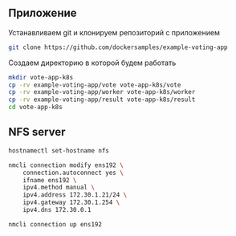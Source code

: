
## Приложение

Устанавливаем git и клонируем репозиторий с приложением

```bash
git clone https://github.com/dockersamples/example-voting-app
```

Создаем директорию в которой будем работать

```bash
mkdir vote-app-k8s
cp -rv example-voting-app/vote vote-app-k8s/vote
cp -rv example-voting-app/worker vote-app-k8s/worker
cp -rv example-voting-app/result vote-app-k8s/result
cd vote-app-k8s
```

## NFS  server

```bash
hostnamectl set-hostname nfs

nmcli connection modify ens192 \
    connection.autoconnect yes \
    ifname ens192 \
    ipv4.method manual \
    ipv4.address 172.30.1.21/24 \
    ipv4.gateway 172.30.1.254 \
    ipv4.dns 172.30.0.1

nmcli connection up ens192
```